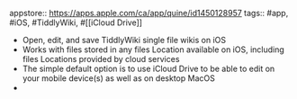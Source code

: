 ---
---

appstore:: https://apps.apple.com/ca/app/quine/id1450128957
tags:: #app, #iOS, #TiddlyWiki, #[[iCloud Drive]]

- Open, edit, and save TiddlyWiki single file wikis on iOS
- Works with files stored in any files Location available on iOS, including files Locations provided by cloud services
- The simple default option is to use iCloud Drive to be able to edit on your mobile device(s) as well as on desktop MacOS
-